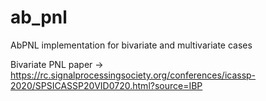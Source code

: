 # ab_pnl
AbPNL implementation for bivariate and multivariate cases

Bivariate PNL paper -> https://rc.signalprocessingsociety.org/conferences/icassp-2020/SPSICASSP20VID0720.html?source=IBP

